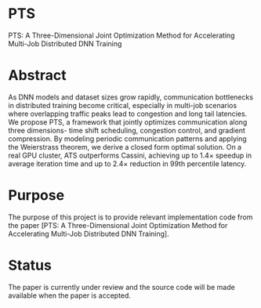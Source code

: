 # PTS
PTS: A Three-Dimensional Joint Optimization Method for Accelerating Multi-Job Distributed DNN Training
# Abstract
As DNN models and dataset sizes grow rapidly, communication bottlenecks in distributed training become critical, especially in multi-job scenarios where overlapping traffic peaks lead to congestion and long tail latencies. We propose PTS, a framework that jointly optimizes communication along three dimensions- time shift scheduling, congestion control, and gradient compression. By modeling periodic communication patterns and applying the Weierstrass theorem, we derive a closed form optimal solution. On a real GPU cluster, ATS outperforms Cassini, achieving up to 1.4× speedup in average iteration time and up to 2.4× reduction in 99th percentile latency.
# Purpose
The purpose of this project is to provide relevant implementation code from the paper [PTS: A Three-Dimensional Joint Optimization Method for Accelerating Multi-Job Distributed DNN Training].
# Status
The paper is currently under review and the source code will be made available when the paper is accepted.
